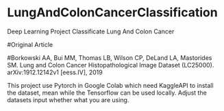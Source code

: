 # LungAndColonCancerClassification

Deep Learning Project Classificate Lung And Colon Cancer

#Original Article

#Borkowski AA, Bui MM, Thomas LB, Wilson CP, DeLand LA, Mastorides SM. Lung and Colon Cancer Histopathological Image Dataset (LC25000). arXiv:1912.12142v1 [eess.IV], 2019

This project use Pytorch in Google Colab which need KaggleAPI to install the dataset, mean while the Tensorflow can be used locally. Adjust the datasets input whether what you are using.
